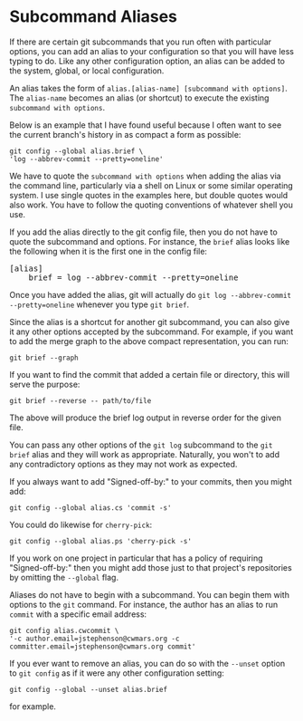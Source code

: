 # Subcommand Aliases #

If there are certain git subcommands that you run often with
particular options, you can add an alias to your configuration so that
you will have less typing to do.  Like any other configuration option,
an alias can be added to the system, global, or local configuration.

An alias takes the form of `alias.[alias-name] [subcommand with
options]`. The `alias-name` becomes an alias (or shortcut) to execute
the existing `subcommand with options`.

Below is an example that I have found useful because I often want to
see the current branch's history in as compact a form as possible:


    git config --global alias.brief \
    'log --abbrev-commit --pretty=oneline'


We have to quote the `subcommand with options` when adding the alias
via the command line, particularly via a shell on Linux or some
similar operating system.  I use single quotes in the examples here,
but double quotes would also work.  You have to follow the quoting
conventions of whatever shell you use.

If you add the alias directly to the git config file, then you do not
have to quote the subcommand and options.  For instance, the `brief`
alias looks like the following when it is the first one in the config
file:

<pre>
[alias]
	brief = log --abbrev-commit --pretty=oneline
</pre>

Once you have added the alias, git will actually do `git log
--abbrev-commit --pretty=oneline` whenever you type `git brief`.

Since the alias is a shortcut for another git subcommand, you can also
give it any other options accepted by the subcommand.  For example, if
you want to add the merge graph to the above compact representation,
you can run:

    git brief --graph

If you want to find the commit that added a certain file or directory,
this will serve the purpose:

    git brief --reverse -- path/to/file

The above will produce the brief log output in reverse order for the
given file.

You can pass any other options of the `git log` subcommand to the `git
brief` alias and they will work as appropriate.  Naturally, you won't
to add any contradictory options as they may not work as expected.

If you always want to add "Signed-off-by:" to your commits, then you
might add:

    git config --global alias.cs 'commit -s'

You could do likewise for `cherry-pick`:

    git config --global alias.ps 'cherry-pick -s'

If you work on one project in particular that has a policy of
requiring "Signed-off-by:" then you might add those just to that
project's repositories by omitting the `--global` flag.

Aliases do not have to begin with a subcommand.  You can begin them
with options to the `git` command.  For instance, the author has an
alias to run `commit` with a specific email address:

    git config alias.cwcommit \
    '-c author.email=jstephenson@cwmars.org -c committer.email=jstephenson@cwmars.org commit'

If you ever want to remove an alias, you can do so with the `--unset`
option to `git config` as if it were any other configuration setting:

    git config --global --unset alias.brief

for example.
